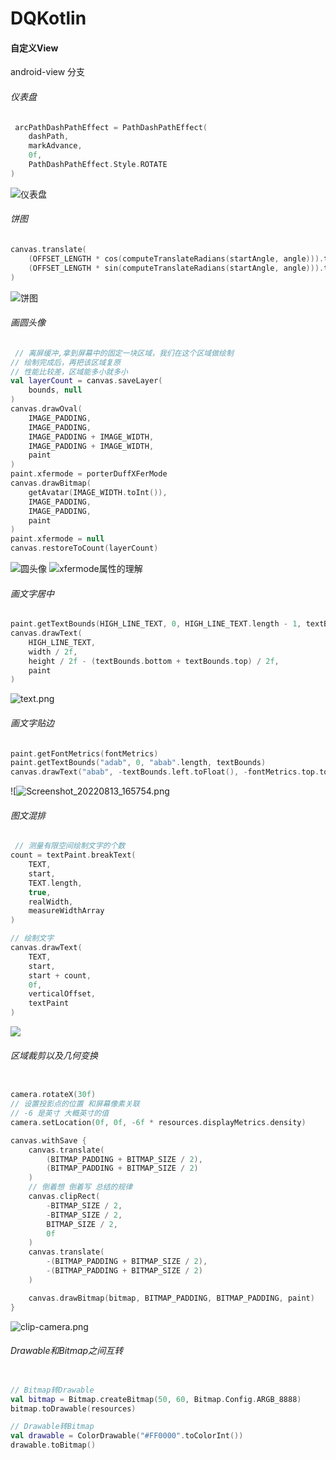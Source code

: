 # DQKotlin

#### 自定义View 
android-view 分支
###### 仪表盘
```kotlin
 arcPathDashPathEffect = PathDashPathEffect(
    dashPath,
    markAdvance,
    0f,
    PathDashPathEffect.Style.ROTATE
)
```
![仪表盘](https://upload-images.jianshu.io/upload_images/4997216-16a358f813540fc9.png?imageMogr2/auto-orient/strip%7CimageView2/2/w/1240)
###### 饼图
```kotlin
canvas.translate(
    (OFFSET_LENGTH * cos(computeTranslateRadians(startAngle, angle))).toFloat(),
    (OFFSET_LENGTH * sin(computeTranslateRadians(startAngle, angle))).toFloat()
)
```
![饼图](https://upload-images.jianshu.io/upload_images/4997216-d47ad63bf134b6bc.png?imageMogr2/auto-orient/strip%7CimageView2/2/w/1240)
###### 画圆头像
```kotlin
 // 离屏缓冲,拿到屏幕中的固定一块区域，我们在这个区域做绘制
// 绘制完成后，再把该区域复原
// 性能比较差，区域能多小就多小
val layerCount = canvas.saveLayer(
    bounds, null
)
canvas.drawOval(
    IMAGE_PADDING,
    IMAGE_PADDING,
    IMAGE_PADDING + IMAGE_WIDTH,
    IMAGE_PADDING + IMAGE_WIDTH,
    paint
)
paint.xfermode = porterDuffXFerMode
canvas.drawBitmap(
    getAvatar(IMAGE_WIDTH.toInt()),
    IMAGE_PADDING,
    IMAGE_PADDING,
    paint
)
paint.xfermode = null
canvas.restoreToCount(layerCount)
```
![圆头像](https://upload-images.jianshu.io/upload_images/4997216-dbb832d5c57217af.png?imageMogr2/auto-orient/strip%7CimageView2/2/w/1240)
![xfermode属性的理解](https://upload-images.jianshu.io/upload_images/4997216-9ecc10197bc32f65.png?imageMogr2/auto-orient/strip%7CimageView2/2/w/1240)
###### 画文字居中
```kotlin
paint.getTextBounds(HIGH_LINE_TEXT, 0, HIGH_LINE_TEXT.length - 1, textBounds)
canvas.drawText(
    HIGH_LINE_TEXT,
    width / 2f,
    height / 2f - (textBounds.bottom + textBounds.top) / 2f,
    paint
)
```
![text.png](https://upload-images.jianshu.io/upload_images/4997216-c1f7cf0b32f1148e.png?imageMogr2/auto-orient/strip%7CimageView2/2/w/1240)
###### 画文字贴边
```kotlin
paint.getFontMetrics(fontMetrics)
paint.getTextBounds("adab", 0, "abab".length, textBounds)
canvas.drawText("abab", -textBounds.left.toFloat(), -fontMetrics.top.toFloat(), paint)
```
![![Screenshot_20220813_165754.png](https://upload-images.jianshu.io/upload_images/4997216-0d66b403d4451529.png?imageMogr2/auto-orient/strip%7CimageView2/2/w/1240)
###### 图文混排
```kotlin
 // 测量有限空间绘制文字的个数
count = textPaint.breakText(
    TEXT,
    start,
    TEXT.length,
    true,
    realWidth,
    measureWidthArray
)

// 绘制文字
canvas.drawText(
    TEXT,
    start,
    start + count,
    0f,
    verticalOffset,
    textPaint
)
```
![](https://upload-images.jianshu.io/upload_images/4997216-2e076dfe86a88aa5.png?imageMogr2/auto-orient/strip%7CimageView2/2/w/1240)

###### 区域裁剪以及几何变换
```kotlin

camera.rotateX(30f)
// 设置投影点的位置 和屏幕像素关联
// -6 是英寸 大概英寸的值
camera.setLocation(0f, 0f, -6f * resources.displayMetrics.density)

canvas.withSave {
    canvas.translate(
        (BITMAP_PADDING + BITMAP_SIZE / 2),
        (BITMAP_PADDING + BITMAP_SIZE / 2)
    )
    // 倒着想 倒着写 总结的规律
    canvas.clipRect(
        -BITMAP_SIZE / 2,
        -BITMAP_SIZE / 2,
        BITMAP_SIZE / 2,
        0f
    )
    canvas.translate(
        -(BITMAP_PADDING + BITMAP_SIZE / 2),
        -(BITMAP_PADDING + BITMAP_SIZE / 2)
    )

    canvas.drawBitmap(bitmap, BITMAP_PADDING, BITMAP_PADDING, paint)
}


```
![clip-camera.png](https://upload-images.jianshu.io/upload_images/4997216-c1acf14ae79cf274.png?imageMogr2/auto-orient/strip%7CimageView2/2/w/1240)

###### Drawable和Bitmap之间互转
```kotlin

// Bitmap转Drawable
val bitmap = Bitmap.createBitmap(50, 60, Bitmap.Config.ARGB_8888)
bitmap.toDrawable(resources)

// Drawable转Bitmap
val drawable = ColorDrawable("#FF0000".toColorInt())
drawable.toBitmap()
```